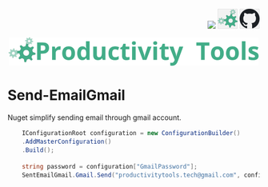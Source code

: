 <!--Category:Powershell--> 
 <p align="right">
    <a href="https://www.powershellgallery.com/packages/ProductivityTools.PSSetLockScreen/"><img src="Images/Header/Powershell_border_40px.png" /></a>
    <a href="http://www.productivitytools.tech/sql-commands/"><img src="Images/Header/ProductivityTools_green_40px_2.png" /><a> 
    <a href="https://www.github.com/pwujczyk/ProductivityTools.PSSetLockScreen"><img src="Images/Header/Github_border_40px.png" /></a>
</p>
<p align="center">
    <a href="http://productivitytools.tech/">
        <img src="Images/Header/LogoTitle_green_500px.png" />
    </a>
</p>

# Send-EmailGmail

Nuget simplify sending email through gmail account.

<!--more-->
<!--og-image-->

```c#
	IConfigurationRoot configuration = new ConfigurationBuilder()
	.AddMasterConfiguration()
	.Build();
    
	string password = configuration["GmailPassword"];
    SentEmailGmail.Gmail.Send("productivitytools.tech@gmail.com", configuration["GmailPassword"], "pwujczyk@hotmail.com", "DNSModddnitor", body);
```
